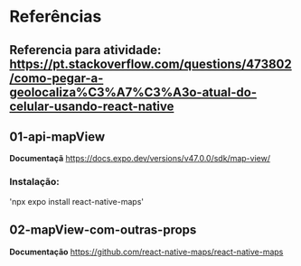 # Referências

## Referencia para atividade: https://pt.stackoverflow.com/questions/473802/como-pegar-a-geolocaliza%C3%A7%C3%A3o-atual-do-celular-usando-react-native

## 01-api-mapView

**Documentaçã** https://docs.expo.dev/versions/v47.0.0/sdk/map-view/

### Instalação:

'npx expo install react-native-maps'

## 02-mapView-com-outras-props

**Documentação** https://github.com/react-native-maps/react-native-maps
